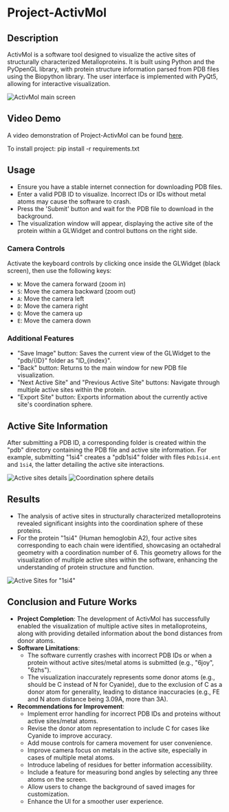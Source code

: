 # Project-ActivMol

## Description

ActivMol is a software tool designed to visualize the active sites of structurally characterized Metalloproteins. It is built using Python and the PyOpenGL library, with protein structure information parsed from PDB files using the Biopython library. The user interface is implemented with PyQt5, allowing for interactive visualization.

![ActivMol main screen](https://github.com/harshag1011/ActivMol/assets/155796936/a17ec750-3fde-4afa-8c59-24ddc5a13cd5)

## Video Demo

A video demonstration of Project-ActivMol can be found [here](https://drive.google.com/file/d/1yNi-x__EyisEsdM72UPDX3zPq-hwcK-W/view?usp=drive_link).

To install project:
pip install -r requirements.txt

## Usage

- Ensure you have a stable internet connection for downloading PDB files.
- Enter a valid PDB ID to visualize. Incorrect IDs or IDs without metal atoms may cause the software to crash.
- Press the 'Submit' button and wait for the PDB file to download in the background.
- The visualization window will appear, displaying the active site of the protein within a GLWidget and control buttons on the right side.

### Camera Controls

Activate the keyboard controls by clicking once inside the GLWidget (black screen), then use the following keys:

- `W`: Move the camera forward (zoom in)
- `S`: Move the camera backward (zoom out)
- `A`: Move the camera left
- `D`: Move the camera right
- `Q`: Move the camera up
- `E`: Move the camera down

### Additional Features

- "Save Image" button: Saves the current view of the GLWidget to the "pdb/{ID}" folder as "ID_{index}".
- "Back" button: Returns to the main window for new PDB file visualization.
- "Next Active Site" and "Previous Active Site" buttons: Navigate through multiple active sites within the protein.
- "Export Site" button: Exports information about the currently active site's coordination sphere.

## Active Site Information

After submitting a PDB ID, a corresponding folder is created within the "pdb" directory containing the PDB file and active site information. For example, submitting "1si4" creates a "pdb1si4" folder with files `Pdb1si4.ent` and `1si4`, the latter detailing the active site interactions.

![Active sites details](https://github.com/harshag1011/ActivMol/assets/155796936/7a1ff720-bd98-4a6f-84d3-d569573f9c30)
![Coordination sphere details](https://github.com/harshag1011/ActivMol/assets/155796936/b189aa27-2513-4968-b5c7-84876513940f)

## Results

- The analysis of active sites in structurally characterized metalloproteins revealed significant insights into the coordination sphere of these proteins. 
- For the protein "1si4" (Human hemoglobin A2), four active sites corresponding to each chain were identified, showcasing an octahedral geometry with a coordination number of 6. This geometry allows for the visualization of multiple active sites within the software, enhancing the understanding of protein structure and function.

![Active Sites for "1si4"](https://github.com/harshag1011/ActivMol/assets/155796936/d130ae68-e439-4583-9430-383c5a03c65f)


## Conclusion and Future Works

- **Project Completion**: The development of ActivMol has successfully enabled the visualization of multiple active sites in metalloproteins, along with providing detailed information about the bond distances from donor atoms.
- **Software Limitations**: 
  - The software currently crashes with incorrect PDB IDs or when a protein without active sites/metal atoms is submitted (e.g., "6joy", "6zhs"). 
  - The visualization inaccurately represents some donor atoms (e.g., should be C instead of N for Cyanide), due to the exclusion of C as a donor atom for generality, leading to distance inaccuracies (e.g., FE and N atom distance being 3.09A, more than 3A).
- **Recommendations for Improvement**:
  - Implement error handling for incorrect PDB IDs and proteins without active sites/metal atoms.
  - Revise the donor atom representation to include C for cases like Cyanide to improve accuracy.
  - Add mouse controls for camera movement for user convenience.
  - Improve camera focus on metals in the active site, especially in cases of multiple metal atoms.
  - Introduce labeling of residues for better information accessibility.
  - Include a feature for measuring bond angles by selecting any three atoms on the screen.
  - Allow users to change the background of saved images for customization.
  - Enhance the UI for a smoother user experience.
